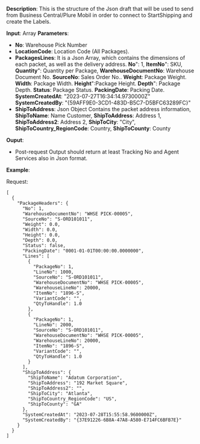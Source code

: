 **Description**:
This is the structure of the Json draft that will be used to send from Business Central/Plure Mobil in order to connect to StartShipping and create the Labels.

**Input**: Array
**Parameters**: 
-	**No**: Warehouse Pick Number
-	**LocationCode**: Location Code (All Packages).
-	**PackagesLines**: It is a Json Array, which contains the dimensions of each packet, as well as the delivery address.
          **No**": 1,
          **ItemNo**": SKU,
          **Quantity**": Quantity per Package,
          **WarehouseDocumentNo**: Warehouse Document No.
          **SourceNo**: Sales Order No..
          **Weight**: Package Weight.
          **Width**: Package Width.
          **Height**":Package Height.
          **Depth**": Package Depth.
          **Status**: Package Status.
          **PackingDate**: Packing Date.
          **SystemCreatedAt**: "2023-07-27T16:34:14.9730000Z"
          **SystemCreatedBy**: "{59AFF9E0-3CD1-483D-B5C7-D5BFC63289FC}" 
-	**ShipToAddress**: 
            Json Object Contains the packet address information, 
            **ShipToName**:  Name Customer,
            **ShipToAddress**: Address 1,
            **ShipToAddress2**: Address 2,
            **ShipToCity**: "City",
            **ShipToCountry_RegionCode**: Country,
            **ShipToCounty**: County
           

**Ouput**: 
-	Post-request Output should return at least Tracking No and Agent Services also in Json format.


**Example**:

Request:
```
[
  {
    "PackageHeaders": {
      "No": 1,
      "WarehouseDocumentNo": "WHSE PICK-00005",
      "SourceNo": "S-ORD101011",
      "Weight": 0.0,
      "Width": 0.0,
      "Height": 0.0,
      "Depth": 0.0,
      "Status": false,
      "PackingDate": "0001-01-01T00:00:00.0000000",
      "Lines": [
        {
          "PackageNo": 1,
          "LineNo": 1000,
          "SourceNo": "S-ORD101011",
          "WarehouseDocumentNo": "WHSE PICK-00005",
          "WarehouseLineNo": 20000,
          "ItemNo": "1896-S",
          "VariantCode": "",
          "QtyToHandle": 1.0
        },
        {
          "PackageNo": 1,
          "LineNo": 2000,
          "SourceNo": "S-ORD101011",
          "WarehouseDocumentNo": "WHSE PICK-00005",
          "WarehouseLineNo": 20000,
          "ItemNo": "1896-S",
          "VariantCode": "",
          "QtyToHandle": 1.0
        }
      ],
      "ShipToAddress": {
        "ShipToName": "Adatum Corporation",
        "ShipToAddress": "192 Market Square",
        "ShipToAddress2": "",
        "ShipToCity": "Atlanta",
        "ShipToCountry_RegionCode": "US",
        "ShipToCounty": "GA"
      },
      "SystemCreatedAt": "2023-07-28T15:55:58.9600000Z",
      "SystemCreatedBy": "{37E91226-6B8A-47A8-A580-E714FC6BFB7E}"
    }
  }
]
```

